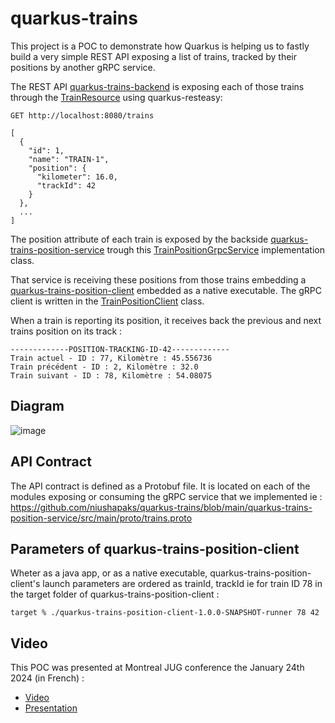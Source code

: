 # quarkus-trains

This project is a POC to demonstrate how Quarkus is helping us to fastly build a very simple REST API exposing a list of trains, tracked by their positions by another gRPC service.

The REST API [quarkus-trains-backend](https://github.com/niushapaks/quarkus-trains/blob/main/quarkus-trains-backend) is exposing each of those trains through the [TrainResource](https://github.com/niushapaks/quarkus-trains/blob/main/quarkus-trains-backend/src/main/java/eu/pakseresht/trains/TrainResource.java) using quarkus-resteasy:

```
GET http://localhost:8080/trains

[
  {
    "id": 1,
    "name": "TRAIN-1",
    "position": {
      "kilometer": 16.0,
      "trackId": 42
    }
  },
  ...
]
```

The position attribute of each train is exposed by the backside [quarkus-trains-position-service](https://github.com/niushapaks/quarkus-trains/blob/main/quarkus-trains-position-service) trough this [TrainPositionGrpcService](https://github.com/niushapaks/quarkus-trains/blob/main/quarkus-trains-position-service/src/main/java/eu/pakseresht/trains/TrainPositionGrpcService.java) implementation class.

That service is receiving these positions from those trains embedding a [quarkus-trains-position-client](https://github.com/niushapaks/quarkus-trains/blob/main/quarkus-trains-position-client) embedded as a native executable. The gRPC client is written in the [TrainPositionClient](https://github.com/niushapaks/quarkus-trains/blob/main/quarkus-trains-position-client/src/main/java/eu/pakseresht/trains/TrainPositionClient.java) class.

When a train is reporting its position, it receives back the previous and next trains position on its track :

```
-------------POSITION-TRACKING-ID-42-------------
Train actuel - ID : 77, Kilomètre : 45.556736
Train précédent - ID : 2, Kilomètre : 32.0
Train suivant - ID : 78, Kilomètre : 54.08075
```

## Diagram

![image](https://github.com/niushapaks/quarkus-trains/assets/9018054/11db9b92-b6bf-4291-83f6-45e2b0392999)

## API Contract

The API contract is defined as a Protobuf file. It is located on each of the modules exposing or consuming the gRPC service that we implemented ie : https://github.com/niushapaks/quarkus-trains/blob/main/quarkus-trains-position-service/src/main/proto/trains.proto 

## Parameters of quarkus-trains-position-client

Wheter as a java app, or as a native executable, quarkus-trains-position-client's launch parameters are ordered as trainId, trackId ie for train ID 78 in the target folder of quarkus-trains-position-client :

```
target % ./quarkus-trains-position-client-1.0.0-SNAPSHOT-runner 78 42
```

## Video
This POC was presented at Montreal JUG conference the January 24th 2024 (in French) : 
- [Video](https://www.youtube.com/watch?v=f0FsWVUCZg8)
- [Presentation](https://github.com/niushapaks/quarkus-trains/blob/main/documentation/presentation-montreal-jug-2024-01-24-fr.pdf)


